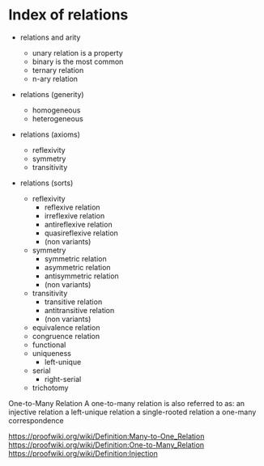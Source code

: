 # Index of relations

* relations and arity
  - unary relation is a property
  - binary is the most common
  - ternary relation
  - n-ary relation

* relations (generity)
  - homogeneous
  - heterogeneous

* relations (axioms)
  - reflexivity
  - symmetry
  - transitivity

* relations (sorts)
  * reflexivity
    - reflexive relation
    - irreflexive relation
    - antireflexive relation
    - quasireflexive relation
    - (non variants)
  * symmetry
    - symmetric relation
    - asymmetric relation
    - antisymmetric relation
    - (non variants)
  * transitivity
    - transitive relation
    - antitransitive relation
    - (non variants)
  - equivalence relation
  - congruence relation
  - functional
  - uniqueness
    - left-unique
  - serial
    - right-serial
  - trichotomy


One-to-Many Relation
A one-to-many relation is also referred to as:
an injective relation
a left-unique relation
a single-rooted relation
a one-many correspondence


https://proofwiki.org/wiki/Definition:Many-to-One_Relation
https://proofwiki.org/wiki/Definition:One-to-Many_Relation
https://proofwiki.org/wiki/Definition:Injection
